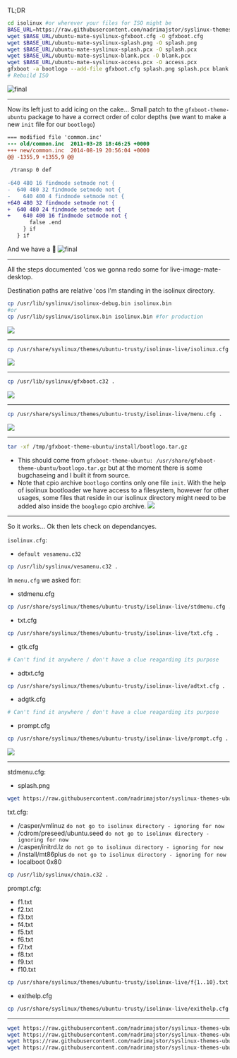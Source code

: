 TL;DR
```bash
cd isolinux #or wherever your files for ISO might be
BASE_URL=https://raw.githubusercontent.com/nadrimajstor/syslinux-themes-ubuntu-mate/master
wget $BASE_URL/ubuntu-mate-syslinux-gfxboot.cfg -O gfxboot.cfg
wget $BASE_URL/ubuntu-mate-syslinux-splash.png -O splash.png
wget $BASE_URL/ubuntu-mate-syslinux-splash.pcx -O splash.pcx
wget $BASE_URL/ubuntu-mate-syslinux-blank.pcx -O blank.pcx
wget $BASE_URL/ubuntu-mate-syslinux-access.pcx -O access.pcx
gfxboot -a bootlogo --add-file gfxboot.cfg splash.png splash.pcx blank.pcx access.pcx
# Rebuild ISO
```
![final](docs/final.png)

***
Now its left just to add icing on the cake... Small patch to the `gfxboot-theme-ubuntu` package to have a correct order of color depths (we want to make a new `init` file for our `bootlogo`)
```diff
=== modified file 'common.inc'
--- old/common.inc	2011-03-28 18:46:25 +0000
+++ new/common.inc	2014-08-19 20:56:04 +0000
@@ -1355,9 +1355,9 @@
 
 /transp 0 def
 
-640 480 16 findmode setmode not {
-  640 480 32 findmode setmode not {
-    640 400 4 findmode setmode not {
+640 480 32 findmode setmode not {
+  640 480 24 findmode setmode not {
+    640 400 16 findmode setmode not {
       false .end
     } if
   } if

```
And we have a :cake:
![final](docs/final2.png)
***


All the steps documented 'cos we gonna redo some for live-image-mate-desktop.

Destination paths are relative 'cos I'm standing in the isolinux directory.

```bash
cp /usr/lib/syslinux/isolinux-debug.bin isolinux.bin
#or
cp /usr/lib/syslinux/isolinux.bin isolinux.bin #for production
```
![](docs/no_configuration_file_found.png)

***


```bash
cp /usr/share/syslinux/themes/ubuntu-trusty/isolinux-live/isolinux.cfg .
```
![](docs/could_not_find_kernel_image_gfxboot.png)

***


```bash
cp /usr/lib/syslinux/gfxboot.c32 .
```
![](docs/no_label_keywords_found.png)

***


```bash
cp /usr/share/syslinux/themes/ubuntu-trusty/isolinux-live/menu.cfg .
```
![](docs/error_setting_up_gfxboot.png)

***


```bash
tar -xf /tmp/gfxboot-theme-ubuntu/install/bootlogo.tar.gz
```
* This should come from `gfxboot-theme-ubuntu: /usr/share/gfxboot-theme-ubuntu/bootlogo.tar.gz` but at the moment there is some bugchaseing and I built it from source.
* Note that cpio archive `bootlogo` contins only one file `init`. With the help of isolinux bootloader we have access to a filesystem, however for other usages, some files that reside in our isolinux directory might need to be added also inside the `booglogo` cpio archive.
![](docs/blue_background_without_menu.png)

***

So it works... Ok then lets check on dependancyes.

`isolinux.cfg`:
* `default vesamenu.c32`
```bash
cp /usr/lib/syslinux/vesamenu.c32 .
```

In `menu.cfg` we asked for:
* stdmenu.cfg
```bash
cp /usr/share/syslinux/themes/ubuntu-trusty/isolinux-live/stdmenu.cfg .
```
* txt.cfg
```bash
cp /usr/share/syslinux/themes/ubuntu-trusty/isolinux-live/txt.cfg .
```
* gtk.cfg
```bash
# Can't find it anywhere / don't have a clue reagarding its purpose
```
* adtxt.cfg
```bash
cp /usr/share/syslinux/themes/ubuntu-trusty/isolinux-live/adtxt.cfg .
```
* adgtk.cfg
```bash
# Can't find it anywhere / don't have a clue reagarding its purpose
```
* prompt.cfg
```bash
cp /usr/share/syslinux/themes/ubuntu-trusty/isolinux-live/prompt.cfg .
```
![](docs/blue_background_with_menu.png)
***

stdmenu.cfg:
* splash.png
```bash
wget https://raw.githubusercontent.com/nadrimajstor/syslinux-themes-ubuntu-mate/master/ubuntu-mate-syslinux-splash.png -O splash.png
```

txt.cfg:
* /casper/vmlinuz `do not go to isolinux directory - ignoring for now`
* /cdrom/preseed/ubuntu.seed `do not go to isolinux directory - ignoring for now`
* /casper/initrd.lz `do not go to isolinux directory - ignoring for now`
* /install/mt86plus `do not go to isolinux directory - ignoring for now`
* localboot 0x80
```bash
cp /usr/lib/syslinux/chain.c32 .
```

prompt.cfg:
* f1.txt
* f2.txt
* f3.txt
* f4.txt
* f5.txt
* f6.txt
* f7.txt
* f8.txt
* f9.txt
* f10.txt
```bash
cp /usr/share/syslinux/themes/ubuntu-trusty/isolinux-live/f{1..10}.txt .
```
* exithelp.cfg
```bash
cp /usr/share/syslinux/themes/ubuntu-trusty/isolinux-live/exithelp.cfg .
```

***

```bash
wget https://raw.githubusercontent.com/nadrimajstor/syslinux-themes-ubuntu-mate/master/ubuntu-mate-syslinux-splash.pcx -O splash.pcx
wget https://raw.githubusercontent.com/nadrimajstor/syslinux-themes-ubuntu-mate/master/ubuntu-mate-syslinux-gfxboot.cfg -O gfxboot.cfg
wget https://raw.githubusercontent.com/nadrimajstor/syslinux-themes-ubuntu-mate/master/ubuntu-mate-syslinux-blank.pcx -O blank.pcx
wget https://raw.githubusercontent.com/nadrimajstor/syslinux-themes-ubuntu-mate/master/ubuntu-mate-syslinux-access.pcx -O access.pcx
```
